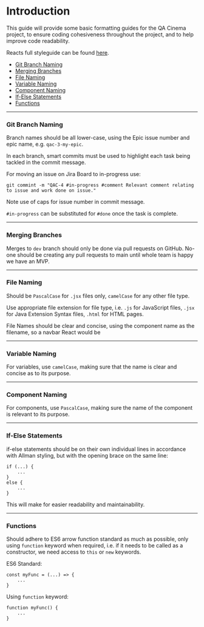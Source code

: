 # Introduction 
This guide will provide some basic formatting guides for the QA Cinema project, to ensure coding cohesiveness 
throughout the project, and to help improve code readability. 

Reacts full styleguide can be found [here](https://airbnb.io/javascript/react/).

- [Git Branch Naming](#git-branch-naming)
- [Merging Branches](#merging-branches)
- [File Naming](#file-naming)
- [Variable Naming](#variable-naming)
- [Component Naming](#component-naming)
- [If-Else Statements](#if-else-statements)
- [Functions](#functions)

-------------
### Git Branch Naming 
Branch names should be all lower-case, using the Epic issue number and epic name, e.g. `qac-3-my-epic`.

In each branch, smart commits must be used to highlight each task being tackled in the commit message.

For moving an issue on Jira Board to in-progress use:
```
git commint -m "QAC-4 #in-progress #comment Relevant comment relating to issue and work done on issue."
```
Note use of caps for issue number in commit message.

`#in-progress` can be substituted for `#done` once the task is complete.

-------------
### Merging Branches
Merges to `dev` branch should only be done via pull requests on GitHub. No-one should be creating any pull requests 
to main until whole team is happy we have an MVP.

-------------
### File Naming
Should be `PascalCase` for `.jsx` files only, `camelCase` for any other file type.

Use appropriate file extension for file type, i.e. `.js` for JavaScript files, `.jsx` for Java Extension Syntax files,
`.html` for HTML pages.

File Names should be clear and concise, using the component name as the filename, so a navbar React would be

-------------
### Variable Naming
For variables, use `camelCase`, making sure that the name is clear and concise as to its purpose.

-------------
### Component Naming
For components, use `PascalCase`, making sure the name of the component is relevant to its purpose.

-------------
### If-Else Statements
if-else statements should be on their own individual lines in accordance with Allman styling, but with the opening 
brace on the same line:
```
if (...) {
    ...
}
else {
    ...
}
```

This will make for easier readability and maintainability.

-------------
### Functions
Should adhere to ES6 arrow function standard as much as possible, only using `function` keyword when required, i.e. 
if it needs to be called as a constructor, we need access to `this` or `new` keywords.

ES6 Standard:
```
const myFunc = (...) => { 
    ...
}
```

Using `function` keyword:
```
function myFunc() {
    ...
}
```